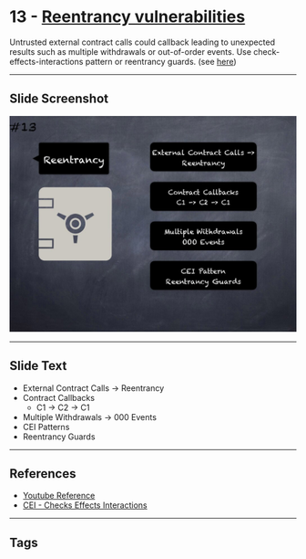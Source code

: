 # 13 - [Reentrancy vulnerabilities](Reentrancy%20vulnerabilities.md)
Untrusted external contract calls could callback leading to unexpected results such as multiple withdrawals or out-of-order events. Use check-effects-interactions pattern or reentrancy guards. (see [here](https://swcregistry.io/docs/SWC-107))

___
## Slide Screenshot
![013.jpg](../../images/4.%20Pitfalls%20and%20Best%20Practices%20101/013.jpg)
___
## Slide Text
- External Contract Calls -> Reentrancy
- Contract Callbacks 
	- C1 -> C2 -> C1
- Multiple Withdrawals -> 000 Events
- CEI Patterns
- Reentrancy Guards
___
## References
- [Youtube Reference](https://youtu.be/OOzyoaYIw2k?t=1102)
- [CEI - Checks Effects Interactions](https://fravoll.github.io/solidity-patterns/checks_effects_interactions.html)
___
## Tags
